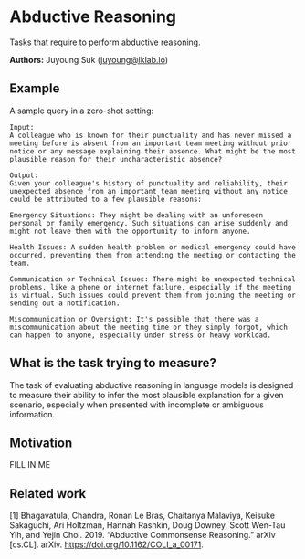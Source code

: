 # Abductive Reasoning

Tasks that require to perform abductive reasoning.

**Authors:** Juyoung Suk (juyoung@lklab.io)

## Example

A sample query in a zero-shot setting:

```
Input:
A colleague who is known for their punctuality and has never missed a meeting before is absent from an important team meeting without prior notice or any message explaining their absence. What might be the most plausible reason for their uncharacteristic absence?

Output:
Given your colleague's history of punctuality and reliability, their unexpected absence from an important team meeting without any notice could be attributed to a few plausible reasons:

Emergency Situations: They might be dealing with an unforeseen personal or family emergency. Such situations can arise suddenly and might not leave them with the opportunity to inform anyone.

Health Issues: A sudden health problem or medical emergency could have occurred, preventing them from attending the meeting or contacting the team.

Communication or Technical Issues: There might be unexpected technical problems, like a phone or internet failure, especially if the meeting is virtual. Such issues could prevent them from joining the meeting or sending out a notification.

Miscommunication or Oversight: It's possible that there was a miscommunication about the meeting time or they simply forgot, which can happen to anyone, especially under stress or heavy workload.
```

## What is the task trying to measure?

The task of evaluating abductive reasoning in language models is designed to measure their ability to infer the most plausible explanation for a given scenario, especially when presented with incomplete or ambiguous information.

## Motivation

FILL IN ME

## Related work

[1] Bhagavatula, Chandra, Ronan Le Bras, Chaitanya Malaviya, Keisuke Sakaguchi, Ari Holtzman, Hannah Rashkin, Doug Downey, Scott Wen-Tau Yih, and Yejin Choi. 2019. “Abductive Commonsense Reasoning.” arXiv [cs.CL]. arXiv. https://doi.org/10.1162/COLI_a_00171.